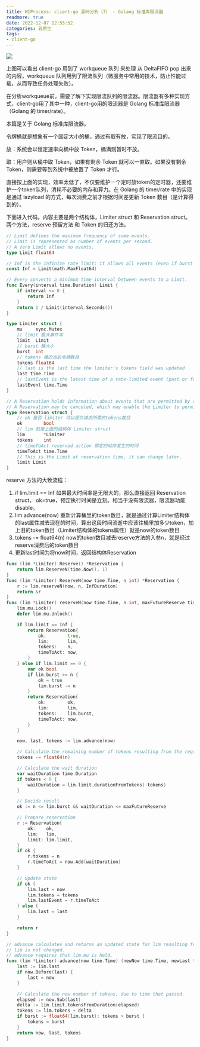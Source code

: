 ```yaml
---
title: WIProcess- client-go 源码分析（7） - Golang 标准库限流器
readmore: true
date: 2022-12-07 12:55:52
categories: 云原生
tags:
- client-go
---
```


![](/images/client-go-6/2022-12-06-15-28-32.png)

上图可以看出 client-go 用到了 workqueue 队列 来处理 从 DeltaFIFO pop 出来的内容，workqueue 队列用到了限流队列（微服务中常用的技术，防止性能过载，从而导致任务处理失败）。

在分析workqueue前，需要了解下实现限流队列的限流器。限流器有多种实现方式，client-go用了其中一种，client-go用的限流器是 Golang 标准库限流器（Golang 的 timer/rate）。

本篇是关于 Golang 标准库限流器。

令牌桶就是想象有一个固定大小的桶，通过有取有放，实现了限流目的。

放：系统会以恒定速率向桶中放 Token，桶满则暂时不放。

取：用户则从桶中取 Token，如果有剩余 Token 就可以一直取。如果没有剩余 Token，则需要等到系统中被放置了 Token 才行。

直接按上面的实现，效率太低了，不仅要维护一个定时放token的定时器，还要维护一个token队列，消耗不必要的内存和算力。在 Golang 的 timer/rate 中的实现 是通过 lazyload 的方式，每次消费之前才根据时间差更新 Token 数目（是计算得到的）。

下面进入代码。内容主要是两个结构体，Limiter struct 和 Reservation struct。两个方法，reserve 预留方法 和 Token 的归还方法。

```go
// Limit defines the maximum frequency of some events.
// Limit is represented as number of events per second.
// A zero Limit allows no events.
type Limit float64

// Inf is the infinite rate limit; it allows all events (even if burst is zero).
const Inf = Limit(math.MaxFloat64)

// Every converts a minimum time interval between events to a Limit.
func Every(interval time.Duration) Limit {
	if interval <= 0 {
		return Inf
	}
	return 1 / Limit(interval.Seconds())
}
```

```go
type Limiter struct {
	mu     sync.Mutex
    // limit 最大事件率
	limit  Limit
    // burst 桶大小
	burst  int
    // tokens 桶的当前令牌数目
	tokens float64
	// last is the last time the limiter's tokens field was updated
	last time.Time
	// lastEvent is the latest time of a rate-limited event (past or future)
	lastEvent time.Time
}
```

```go
// A Reservation holds information about events that are permitted by a Limiter to happen after a delay.
// A Reservation may be canceled, which may enable the Limiter to permit additional events.
type Reservation struct {
    // ok 是否 limiter 可以提供请求所需的tokens数目
	ok        bool
    // lim 就是上面的结构体 Limiter struct
	lim       *Limiter
	tokens    int
    // timeToAct reserved action 预定的动作发生的时间
	timeToAct time.Time
	// This is the Limit at reservation time, it can change later.
	limit Limit
}
```

reserve 方法的大致流程：
1. if lim.limit == Inf 如果最大时间率是无限大的，那么直接返回 Reservation struct， ok=true，预定执行时间是立刻。相当于没有限流器，限流器功能disable。
2. lim.advance(now) 重新计算桶里的token数目，就是通过计算Limiter结构体的last属性减去现在的时间，算出这段时间流逝中应该往桶里加多少token，加上旧的token数目（Limiter结构体的tokens属性）就是now的token数目
3. tokens -= float64(n) now的token数目减去reserve方法的入参n，就是经过reserve消费后的token数目
4. 更新last时间为将now时间，返回结构体Reservation

```go
func (lim *Limiter) Reserve() *Reservation {
	return lim.ReserveN(time.Now(), 1)
}
func (lim *Limiter) ReserveN(now time.Time, n int) *Reservation {
	r := lim.reserveN(now, n, InfDuration)
	return &r
}
func (lim *Limiter) reserveN(now time.Time, n int, maxFutureReserve time.Duration) Reservation {
	lim.mu.Lock()
	defer lim.mu.Unlock()

	if lim.limit == Inf {
		return Reservation{
			ok:        true,
			lim:       lim,
			tokens:    n,
			timeToAct: now,
		}
	} else if lim.limit == 0 {
		var ok bool
		if lim.burst >= n {
			ok = true
			lim.burst -= n
		}
		return Reservation{
			ok:        ok,
			lim:       lim,
			tokens:    lim.burst,
			timeToAct: now,
		}
	}

	now, last, tokens := lim.advance(now)

	// Calculate the remaining number of tokens resulting from the request.
	tokens -= float64(n)

	// Calculate the wait duration
	var waitDuration time.Duration
	if tokens < 0 {
		waitDuration = lim.limit.durationFromTokens(-tokens)
	}

	// Decide result
	ok := n <= lim.burst && waitDuration <= maxFutureReserve

	// Prepare reservation
	r := Reservation{
		ok:    ok,
		lim:   lim,
		limit: lim.limit,
	}
	if ok {
		r.tokens = n
		r.timeToAct = now.Add(waitDuration)
	}

	// Update state
	if ok {
		lim.last = now
		lim.tokens = tokens
		lim.lastEvent = r.timeToAct
	} else {
		lim.last = last
	}

	return r
}

// advance calculates and returns an updated state for lim resulting from the passage of time.
// lim is not changed.
// advance requires that lim.mu is held.
func (lim *Limiter) advance(now time.Time) (newNow time.Time, newLast time.Time, newTokens float64) {
	last := lim.last
	if now.Before(last) {
		last = now
	}

	// Calculate the new number of tokens, due to time that passed.
	elapsed := now.Sub(last)
	delta := lim.limit.tokensFromDuration(elapsed)
	tokens := lim.tokens + delta
	if burst := float64(lim.burst); tokens > burst {
		tokens = burst
	}
	return now, last, tokens
}
```

```go

```